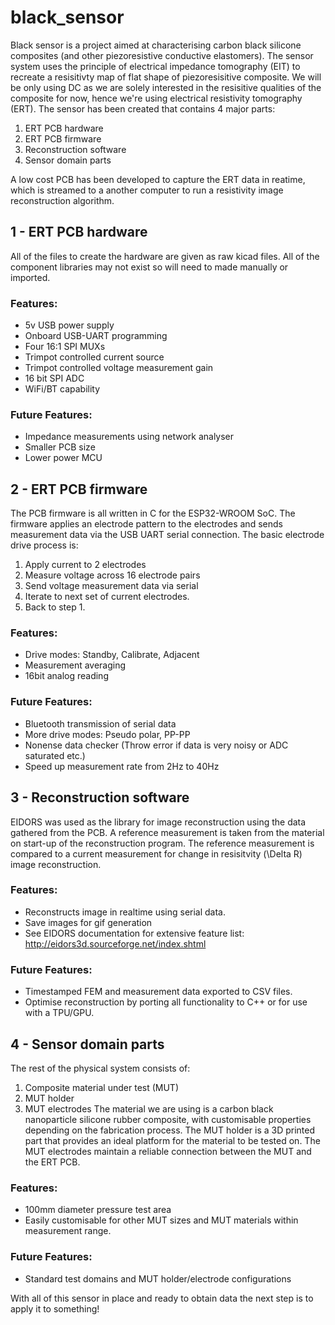 # black_sensor
Black sensor is a project aimed at characterising carbon black silicone composites (and other piezoresistive conductive elastomers). The sensor system uses the principle of electrical impedance tomography (EIT) to recreate a resisitivty map of flat shape of piezoresisitive composite. We will be only using DC as we are solely interested in the resisitive qualities of the composite for now, hence we're using electrical resistivity tomography (ERT). The sensor has been created that contains 4 major parts:

1) ERT PCB hardware
2) ERT PCB firmware
3) Reconstruction software
4) Sensor domain parts

A low cost PCB has been developed to capture the ERT data in reatime, which is streamed to a another computer to run a resistivity image reconstruction algorithm.

## 1 - ERT PCB hardware
All of the files to create the hardware are given as raw kicad files. All of the component libraries may not exist so will need to made manually or imported.
### Features:
- 5v USB power supply
- Onboard USB-UART programming
- Four 16:1 SPI MUXs
- Trimpot controlled current source
- Trimpot controlled voltage measurement gain
- 16 bit SPI ADC
- WiFi/BT capability
### Future Features:
- Impedance measurements using network analyser
- Smaller PCB size
- Lower power MCU

## 2 - ERT PCB firmware
The PCB firmware is all written in C for the ESP32-WROOM SoC. The firmware applies an electrode pattern to the electrodes and sends measurement data via the USB UART serial connection.
The basic electrode drive process is:
1. Apply current to 2 electrodes
2. Measure voltage across 16 electrode pairs
3. Send voltage measurement data via serial
4. Iterate to next set of current electrodes.
5. Back to step 1.
### Features:
- Drive modes: Standby, Calibrate, Adjacent
- Measurement averaging
- 16bit analog reading
### Future Features:
- Bluetooth transmission of serial data
- More drive modes: Pseudo polar, PP-PP
- Nonense data checker (Throw error if data is very noisy or ADC saturated etc.)
- Speed up measurement rate from 2Hz to 40Hz

## 3 - Reconstruction software
EIDORS was used as the library for image reconstruction using the data gathered from the PCB. A reference measurement is taken from the material on start-up of the reconstruction program. The reference measurement is compared to a current measurement for change in resisitvity (\Delta R) image reconstruction.
### Features:
- Reconstructs image in realtime using serial data.
- Save images for gif generation
- See EIDORS documentation for extensive feature list: http://eidors3d.sourceforge.net/index.shtml
### Future Features:
- Timestamped FEM and measurement data exported to CSV files.
- Optimise reconstruction by porting all functionality to C++ or for use with a TPU/GPU.

## 4 - Sensor domain parts
The rest of the physical system consists of:
1. Composite material under test (MUT)
2. MUT holder
3. MUT electrodes
The material we are using is a carbon black nanoparticle silicone rubber composite, with customisable properties depending on the fabrication process. The MUT holder is a 3D printed part that provides an ideal platform for the material to be tested on. The MUT electrodes maintain a reliable connection between the MUT and the ERT PCB.
### Features:
- 100mm diameter pressure test area
- Easily customisable for other MUT sizes and MUT materials within measurement range.
### Future Features:
- Standard test domains and MUT holder/electrode configurations

With all of this sensor in place and ready to obtain data the next step is to apply it to something!



